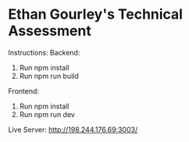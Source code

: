 # Ethan Gourley's Technical Assessment

Instructions:
Backend:
1. Run npm install
2. Run npm run build

Frontend:
1. Run npm install
2. Run npm run dev

Live Server: http://198.244.176.69:3003/
